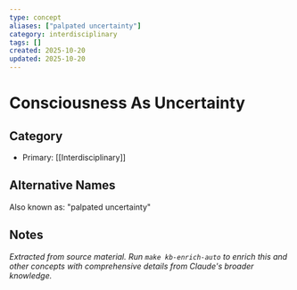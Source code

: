 ```yaml
---
type: concept
aliases: ["palpated uncertainty"]
category: interdisciplinary
tags: []
created: 2025-10-20
updated: 2025-10-20
---
```


# Consciousness As Uncertainty

## Category

- Primary: [[Interdisciplinary]]

## Alternative Names

Also known as: "palpated uncertainty"

## Notes

*Extracted from source material. Run `make kb-enrich-auto` to enrich this and other concepts with comprehensive details from Claude's broader knowledge.*
